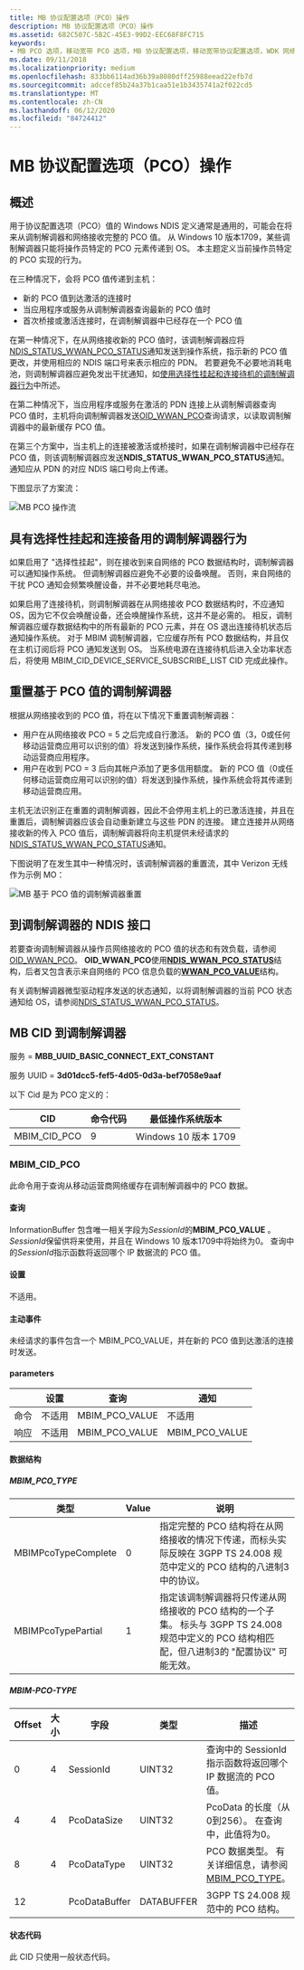 ```yaml
---
title: MB 协议配置选项（PCO）操作
description: MB 协议配置选项（PCO）操作
ms.assetid: 682C507C-5B2C-45E3-99D2-EEC68F8FC715
keywords:
- MB PCO 选项，移动宽带 PCO 选项，MB 协议配置选项，移动宽带协议配置选项，WDK 网络驱动程序，MBB 微型端口驱动程序
ms.date: 09/11/2018
ms.localizationpriority: medium
ms.openlocfilehash: 833bb6114ad36b39a8080dff25988eead22efb7d
ms.sourcegitcommit: adccef85b24a37b1caa51e1b3435741a2f022cd5
ms.translationtype: MT
ms.contentlocale: zh-CN
ms.lasthandoff: 06/12/2020
ms.locfileid: "84724412"
---
```

# <a name="mb-protocol-configuration-options-pco-operations"></a>MB 协议配置选项（PCO）操作

## <a name="overview"></a>概述

用于协议配置选项（PCO）值的 Windows NDIS 定义通常是通用的，可能会在将来从调制解调器和网络接收完整的 PCO 值。 从 Windows 10 版本1709，某些调制解调器只能将操作员特定的 PCO 元素传递到 OS。 本主题定义当前操作员特定的 PCO 实现的行为。

在三种情况下，会将 PCO 值传递到主机：

- 新的 PCO 值到达激活的连接时
- 当应用程序或服务从调制解调器查询最新的 PCO 值时
- 首次桥接或激活连接时，在调制解调器中已经存在一个 PCO 值

在第一种情况下，在从网络接收新的 PCO 值时，该调制解调器应将[NDIS_STATUS_WWAN_PCO_STATUS](ndis-status-wwan-pco-status.md)通知发送到操作系统，指示新的 PCO 值更改，并使用相应的 NDIS 端口号来表示相应的 PDN。 若要避免不必要地消耗电池，则调制解调器应避免发出干扰通知，如[使用选择性挂起和连接待机的调制解调器行为](#modem-behavior-with-selective-suspend-and-connected-standby)中所述。

在第二种情况下，当应用程序或服务在激活的 PDN 连接上从调制解调器查询 PCO 值时，主机将向调制解调器发送[OID_WWAN_PCO](oid-wwan-pco.md)查询请求，以读取调制解调器中的最新缓存 PCO 值。

在第三个方案中，当主机上的连接被激活或桥接时，如果在调制解调器中已经存在 PCO 值，则该调制解调器应发送**NDIS_STATUS_WWAN_PCO_STATUS**通知。 通知应从 PDN 的对应 NDIS 端口号向上传递。

下图显示了方案流：

![MB PCO 操作流](images/mb_PCO_operations_flow.png "MB PCO 操作流")

## <a name="modem-behavior-with-selective-suspend-and-connected-standby"></a>具有选择性挂起和连接备用的调制解调器行为

如果启用了 "选择性挂起"，则在接收到来自网络的 PCO 数据结构时，调制解调器可以通知操作系统。 但调制解调器应避免不必要的设备唤醒。 否则，来自网络的干扰 PCO 通知会频繁唤醒设备，并不必要地耗尽电池。

如果启用了连接待机，则调制解调器在从网络接收 PCO 数据结构时，不应通知 OS，因为它不仅会唤醒设备，还会唤醒操作系统，这并不是必需的。 相反，调制解调器应缓存数据结构中的所有最新的 PCO 元素，并在 OS 退出连接待机状态后通知操作系统。 对于 MBIM 调制解调器，它应缓存所有 PCO 数据结构，并且仅在主机订阅后将 PCO 通知发送到 OS。 当系统电源在连接待机后进入全功率状态后，将使用 MBIM_CID_DEVICE_SERVICE_SUBSCRIBE_LIST CID 完成此操作。

## <a name="resetting-the-modem-based-on-pco-values"></a>重置基于 PCO 值的调制解调器

根据从网络接收到的 PCO 值，将在以下情况下重置调制解调器：

- 用户在从网络接收 PCO = 5 之后完成自行激活。 新的 PCO 值（3，0或任何移动运营商应用可以识别的值）将发送到操作系统，操作系统会将其传递到移动运营商应用程序。
- 用户在收到 PCO = 3 后向其帐户添加了更多信用额度。 新的 PCO 值（0或任何移动运营商应用可以识别的值）将发送到操作系统，操作系统会将其传递到移动运营商应用。

主机无法识别正在重置的调制解调器，因此不会停用主机上的已激活连接，并且在重置后，调制解调器应该会自动重新建立与这些 PDN 的连接。 建立连接并从网络接收新的传入 PCO 值后，调制解调器将向主机提供未经请求的[NDIS_STATUS_WWAN_PCO_STATUS](ndis-status-wwan-pco-status.md)通知。

下图说明了在发生其中一种情况时，该调制解调器的重置流，其中 Verizon 无线作为示例 MO：

![MB 基于 PCO 值的调制解调器重置](images/mb_PCO_modem_reset.png "MB 基于 PCO 值的调制解调器重置")

## <a name="ndis-interface-to-the-modem"></a>到调制解调器的 NDIS 接口

若要查询调制解调器从操作员网络接收的 PCO 值的状态和有效负载，请参阅[OID_WWAN_PCO](oid-wwan-pco.md)。 **OID_WWAN_PCO**使用[**NDIS_WWAN_PCO_STATUS**](https://docs.microsoft.com/windows-hardware/drivers/ddi/ndiswwan/ns-ndiswwan-_ndis_wwan_pco_status)结构，后者又包含表示来自网络的 PCO 信息负载的[**WWAN_PCO_VALUE**](https://docs.microsoft.com/windows-hardware/drivers/ddi/wwan/ns-wwan-_wwan_pco_value)结构。

有关调制解调器微型驱动程序发送的状态通知，以将调制解调器的当前 PCO 状态通知给 OS，请参阅[NDIS_STATUS_WWAN_PCO_STATUS](ndis-status-wwan-pco-status.md)。

## <a name="mb-cid-to-the-modem"></a>MB CID 到调制解调器

服务 = **MBB_UUID_BASIC_CONNECT_EXT_CONSTANT**

服务 UUID = **3d01dcc5-fef5-4d05-0d3a-bef7058e9aaf**

以下 Cid 是为 PCO 定义的：

| CID | 命令代码 | 最低操作系统版本 |
| --- | --- | --- |
| MBIM_CID_PCO | 9 | Windows 10 版本 1709 |

### <a name="mbim_cid_pco"></a>MBIM_CID_PCO

此命令用于查询从移动运营商网络缓存在调制解调器中的 PCO 数据。

#### <a name="query"></a>查询

InformationBuffer 包含唯一相关字段为*SessionId*的**MBIM_PCO_VALUE** 。 *SessionId*保留供将来使用，并且在 Windows 10 版本1709中将始终为0。 查询中的*SessionId*指示函数将返回哪个 IP 数据流的 PCO 值。

#### <a name="set"></a>设置

不适用。

#### <a name="unsolicited-event"></a>主动事件

未经请求的事件包含一个 MBIM_PCO_VALUE，并在新的 PCO 值到达激活的连接时发送。

#### <a name="parameters"></a>parameters

|  | 设置 | 查询 | 通知 |
| --- | --- | --- | --- |
| 命令 | 不适用 | MBIM_PCO_VALUE | 不适用 |
| 响应 | 不适用 | MBIM_PCO_VALUE | MBIM_PCO_VALUE |

#### <a name="data-structures"></a>数据结构

##### <a name="mbim_pco_type"></a>MBIM_PCO_TYPE

| 类型 | Value | 说明 |
| --- | --- | --- |
| MBIMPcoTypeComplete | 0 | 指定完整的 PCO 结构将在从网络接收的情况下传递，而标头实际反映在 3GPP TS 24.008 规范中定义的 PCO 结构的八进制3中的协议。 |
| MBIMPcoTypePartial | 1 | 指定该调制解调器将只传递从网络接收的 PCO 结构的一个子集。 标头与 3GPP TS 24.008 规范中定义的 PCO 结构相匹配，但八进制3的 "配置协议" 可能无效。 |

##### <a name="mbim-pco-type"></a>MBIM-PCO-TYPE

| Offset | 大小 | 字段 | 类型 | 描述 |
| --- | --- | --- | --- | --- |
| 0 | 4 | SessionId | UINT32 | 查询中的 SessionId 指示函数将返回哪个 IP 数据流的 PCO 值。 |
| 4 | 4 | PcoDataSize | UINT32 | PcoData 的长度（从0到256）。 在查询中，此值将为0。 |
| 8 | 4 | PcoDataType | UINT32 | PCO 数据类型。 有关详细信息，请参阅[MBIM_PCO_TYPE](#mbim_pco_type)。 |
| 12 | | PcoDataBuffer | DATABUFFER | 3GPP TS 24.008 规范中的 PCO 结构。 |

#### <a name="status-codes"></a>状态代码

此 CID 只使用一般状态代码。
